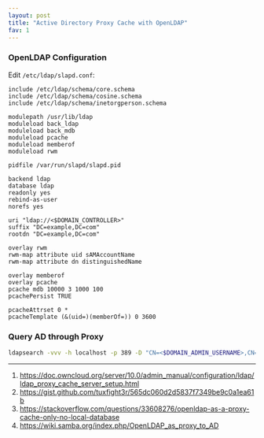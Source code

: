 ```yaml
---
layout: post
title: "Active Directory Proxy Cache with OpenLDAP"
fav: 1
---
```


### OpenLDAP Configuration

Edit `/etc/ldap/slapd.conf`:
```
include /etc/ldap/schema/core.schema
include /etc/ldap/schema/cosine.schema
include /etc/ldap/schema/inetorgperson.schema

modulepath /usr/lib/ldap
moduleload back_ldap
moduleload back_mdb
moduleload pcache
moduleload memberof
moduleload rwm

pidfile /var/run/slapd/slapd.pid

backend ldap
database ldap
readonly yes
rebind-as-user
norefs yes

uri "ldap://<$DOMAIN_CONTROLLER>"
suffix "DC=example,DC=com"
rootdn "DC=example,DC=com"

overlay rwm
rwm-map attribute uid sAMAccountName
rwm-map attribute dn distinguishedName

overlay memberof
overlay pcache
pcache mdb 10000 3 1000 100
pcachePersist TRUE

pcacheAttrset 0 *
pcacheTemplate (&(uid=)(memberOf=)) 0 3600
```

### Query AD through Proxy

```bash
ldapsearch -vvv -h localhost -p 389 -D "CN=<$DOMAIN_ADMIN_USERNAME>,CN=Users,DC=example,DC=com" -b "DC=example,DC=com" -w "<$DOMAIN_ADMIN_PASSWORD>" "(&(uid=<$SAMACCOUNTNAME_TO_QUERY>)(memberOf=CN=Users,DC=example,DC=com))"
```

---
1. <https://doc.owncloud.org/server/10.0/admin_manual/configuration/ldap/ldap_proxy_cache_server_setup.html>
2. <https://gist.github.com/tuxfight3r/565dc060d2d5837f7349be9c0a1ea61b>
3. <https://stackoverflow.com/questions/33608276/openldap-as-a-proxy-cache-only-no-local-database>
4. <https://wiki.samba.org/index.php/OpenLDAP_as_proxy_to_AD>
